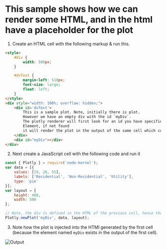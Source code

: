 # This sample shows how we can render some HTML, and in the html have a placeholder for the plot

1. Create an HTML cell with the following markup & run this.

```html
<style>
    #div {
        width: 500px;
    }

    #dvText {
        margin-left: 510px;
        font-size: large;
        float: left;
    }
</style>
<div style="width: 100%; overflow: hidden;">
    <div id='dvText'>
        This is a sample plot. Note, initially there is plot.
        However we have an empty div with the id `myDiv`.
        The plotly renderer will first look for an id you have specified, if found it will render the plot in that HTML
        Element, if not found
        it will render the plot in the output of the same cell which contains the code for the plot.
    </div>
    <div id="myDiv"></div>
</div>
```

2. Next create a JavaScript cell with the following code and run it

```javascript
const { Plotly } = require('node-kernel');
var data = [{
    values: [19, 26, 55],
    labels: ['Residential', 'Non-Residential', 'Utility'],
    type: 'pie'
}];
var layout = {
    height: 400,
    width: 500
};

// Note, the div is defined in the HTML of the previous cell, hence the Plot will be displayed above.
Plotly.newPlot('myDiv', data, layout);
```

3. Note how the plot is injected into the HTMl generated by the first cell (because the element named `myDiv` exists in the output of the first cell).

![Output](https://raw.githubusercontent.com/DonJayamanne/typescript-notebook/main/resources/docs/plotly/embedInDiv.png)
